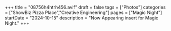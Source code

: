 +++
title = "08756h4htrh456.avif"
draft = false
tags = ["Photos"]
categories = ["ShowBiz Pizza Place","Creative Engineering"]
pages = ["Magic Night"]
startDate = "2024-10-15"
description = "Now Appearing insert for Magic Night."
+++
